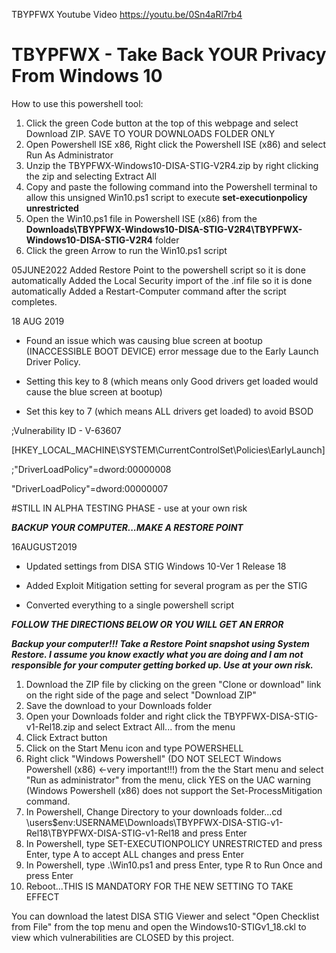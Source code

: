 TBYPFWX Youtube Video
https://youtu.be/0Sn4aRl7rb4

# TBYPFWX - Take Back YOUR Privacy From Windows 10

How to use this powershell tool:
1) Click the green Code button at the top of this webpage and select Download ZIP.  SAVE TO YOUR DOWNLOADS FOLDER ONLY
2) Open Powershell ISE x86, Right click the Powershell ISE (x86) and select Run As Administrator
3) Unzip the TBYPFWX-Windows10-DISA-STIG-V2R4.zip by right clicking the zip and selecting Extract All
4) Copy and paste the following command into the Powershell terminal to allow this unsigned Win10.ps1 script to execute **set-executionpolicy unrestricted**
5) Open the Win10.ps1 file in Powershell ISE (x86) from the **Downloads\TBYPFWX-Windows10-DISA-STIG-V2R4\TBYPFWX-Windows10-DISA-STIG-V2R4** folder
6) Click the green Arrow to run the Win10.ps1 script


05JUNE2022
Added Restore Point to the powershell script so it is done automatically
Added the Local Security import of the .inf file so it is done automatically
Added a Restart-Computer command after the script completes.



18 AUG 2019

- Found an issue which was causing blue screen at bootup (INACCESSIBLE BOOT DEVICE) error message due to the Early Launch Driver Policy.

- Setting this key to 8 (which means only Good drivers get loaded would cause the blue screen at bootup)

- Set this key to 7 (which means ALL drivers get loaded) to avoid BSOD

;Vulnerability ID - V-63607

[HKEY_LOCAL_MACHINE\SYSTEM\CurrentControlSet\Policies\EarlyLaunch]

;"DriverLoadPolicy"=dword:00000008

"DriverLoadPolicy"=dword:00000007

#STILL IN ALPHA TESTING PHASE - use at your own risk


***BACKUP YOUR COMPUTER...MAKE A RESTORE POINT***

16AUGUST2019

- Updated settings from DISA STIG Windows 10-Ver 1 Release 18 
              
- Added Exploit Mitigation setting for several program as per the STIG
              
- Converted everything to a single powershell script

***FOLLOW THE DIRECTIONS BELOW OR YOU WILL GET AN ERROR***
              
***Backup your computer!!!  Take a Restore Point snapshot using System Restore.  I assume you know exactly what you are doing and I am not responsible for your computer getting borked up.  Use at your own risk.***

1) Download the ZIP file by clicking on the green "Clone or download" link on the right side of the page and select "Download ZIP"
2) Save the download to your Downloads folder
3) Open your Downloads folder and right click the TBYPFWX-DISA-STIG-v1-Rel18.zip and select Extract All... from the menu
4) Click Extract button
5) Click on the Start Menu icon and type POWERSHELL
6) Right click "Windows Powershell" (DO NOT SELECT Windows Powershell (x86) <-very important!!!) from the the Start menu and select "Run as administrator" from the menu, click YES on the UAC warning (Windows Powershell (x86) does not support the Set-ProcessMitigation command.
7) In Powershell, Change Directory to your downloads folder...cd \users\$env:USERNAME\Downloads\TBYPFWX-DISA-STIG-v1-Rel18\TBYPFWX-DISA-STIG-v1-Rel18 and press Enter
8) In Powershell, type SET-EXECUTIONPOLICY UNRESTRICTED and press Enter, type A to accept ALL changes and press Enter
9) In Powershell, type .\Win10.ps1 and press Enter, type R to Run Once and press Enter
10) Reboot...THIS IS MANDATORY FOR THE NEW SETTING TO TAKE EFFECT

You can download the latest DISA STIG Viewer and select "Open Checklist from File" from the top menu and open the Windows10-STIGv1_18.ckl to view which vulnerabilities are CLOSED by this project.
